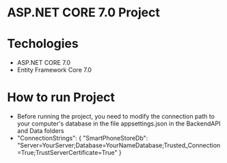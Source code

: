 # ASP.NET CORE 7.0 Project
# Techologies
- ASP.NET CORE 7.0
- Entity Framework Core 7.0

# How to run Project
- Before running the project, you need to modify the connection path to your computer's database in the file appsettings.json in the BackendAPI and Data folders
- "ConnectionStrings":
  {
      "SmartPhoneStoreDb": "Server=YourServer;Database=YourNameDatabase;Trusted_Connection=True;TrustServerCertificate=True"
  }

